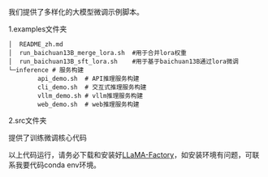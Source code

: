 我们提供了多样化的大模型微调示例脚本。

1.examples文件夹

```
│  README_zh.md
│  run_baichuan13B_merge_lora.sh  #用于合并lora权重
│  run_baichuan13B_sft_lora.sh    #用于基于baichuan13B通过lora微调
└─inference # 服务构建
        api_demo.sh  # API推理服务构建
        cli_demo.sh  # 交互式推理服务构建
        vllm_demo.sh # vllm推理服务构建
        web_demo.sh  # web推理服务构建
```

2.src文件夹

提供了训练微调核心代码



以上代码运行，请务必下载和安装好[LLaMA-Factory](https://github.com/hiyouga/LLaMA-Factory)，如安装环境有问题，可联系我要代码conda env环境。